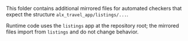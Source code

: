 This folder contains additional mirrored files for automated checkers that expect the structure `alx_travel_app/listings/...`.

Runtime code uses the `listings` app at the repository root; the mirrored files import from `listings` and do not change behavior.
